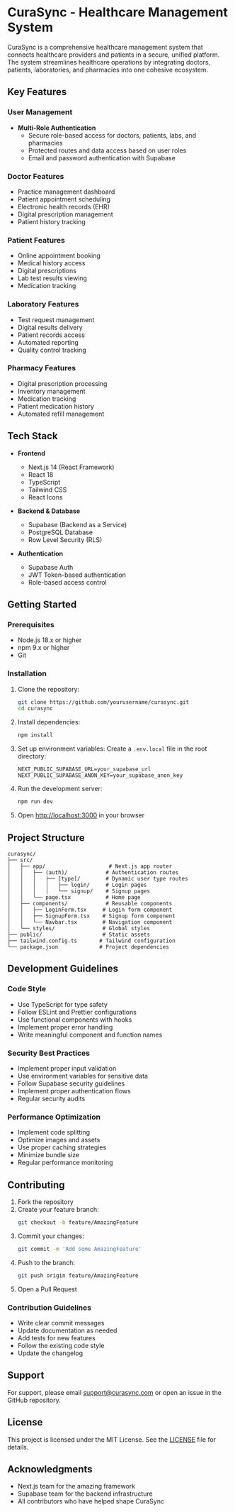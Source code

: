 # CuraSync - Healthcare Management System

CuraSync is a comprehensive healthcare management system that connects healthcare providers and patients in a secure, unified platform. The system streamlines healthcare operations by integrating doctors, patients, laboratories, and pharmacies into one cohesive ecosystem.

## Key Features

### User Management
- **Multi-Role Authentication**
  - Secure role-based access for doctors, patients, labs, and pharmacies
  - Protected routes and data access based on user roles
  - Email and password authentication with Supabase

### Doctor Features
- Practice management dashboard
- Patient appointment scheduling
- Electronic health records (EHR)
- Digital prescription management
- Patient history tracking

### Patient Features
- Online appointment booking
- Medical history access
- Digital prescriptions
- Lab test results viewing
- Medication tracking

### Laboratory Features
- Test request management
- Digital results delivery
- Patient records access
- Automated reporting
- Quality control tracking

### Pharmacy Features
- Digital prescription processing
- Inventory management
- Medication tracking
- Patient medication history
- Automated refill management

## Tech Stack

- **Frontend**
  - Next.js 14 (React Framework)
  - React 18
  - TypeScript
  - Tailwind CSS
  - React Icons

- **Backend & Database**
  - Supabase (Backend as a Service)
  - PostgreSQL Database
  - Row Level Security (RLS)

- **Authentication**
  - Supabase Auth
  - JWT Token-based authentication
  - Role-based access control

## Getting Started

### Prerequisites
- Node.js 18.x or higher
- npm 9.x or higher
- Git

### Installation

1. Clone the repository:
   ```bash
   git clone https://github.com/yourusername/curasync.git
   cd curasync
   ```

2. Install dependencies:
   ```bash
   npm install
   ```

3. Set up environment variables:
   Create a `.env.local` file in the root directory:
   ```env
   NEXT_PUBLIC_SUPABASE_URL=your_supabase_url
   NEXT_PUBLIC_SUPABASE_ANON_KEY=your_supabase_anon_key
   ```

4. Run the development server:
   ```bash
   npm run dev
   ```

5. Open [http://localhost:3000](http://localhost:3000) in your browser

## Project Structure

```
curasync/
├── src/
│   ├── app/                    # Next.js app router
│   │   ├── (auth)/            # Authentication routes
│   │   │   ├── [type]/        # Dynamic user type routes
│   │   │   │   ├── login/     # Login pages
│   │   │   │   └── signup/    # Signup pages
│   │   └── page.tsx           # Home page
│   ├── components/            # Reusable components
│   │   ├── LoginForm.tsx     # Login form component
│   │   ├── SignupForm.tsx    # Signup form component
│   │   └── Navbar.tsx        # Navigation component
│   └── styles/               # Global styles
├── public/                   # Static assets
├── tailwind.config.ts       # Tailwind configuration
└── package.json             # Project dependencies
```

## Development Guidelines

### Code Style
- Use TypeScript for type safety
- Follow ESLint and Prettier configurations
- Use functional components with hooks
- Implement proper error handling
- Write meaningful component and function names

### Security Best Practices
- Implement proper input validation
- Use environment variables for sensitive data
- Follow Supabase security guidelines
- Implement proper authentication flows
- Regular security audits

### Performance Optimization
- Implement code splitting
- Optimize images and assets
- Use proper caching strategies
- Minimize bundle size
- Regular performance monitoring

## Contributing

1. Fork the repository
2. Create your feature branch:
   ```bash
   git checkout -b feature/AmazingFeature
   ```
3. Commit your changes:
   ```bash
   git commit -m 'Add some AmazingFeature'
   ```
4. Push to the branch:
   ```bash
   git push origin feature/AmazingFeature
   ```
5. Open a Pull Request

### Contribution Guidelines
- Write clear commit messages
- Update documentation as needed
- Add tests for new features
- Follow the existing code style
- Update the changelog

## Support

For support, please email support@curasync.com or open an issue in the GitHub repository.

## License

This project is licensed under the MIT License. See the [LICENSE](LICENSE) file for details.

## Acknowledgments

- Next.js team for the amazing framework
- Supabase team for the backend infrastructure
- All contributors who have helped shape CuraSync